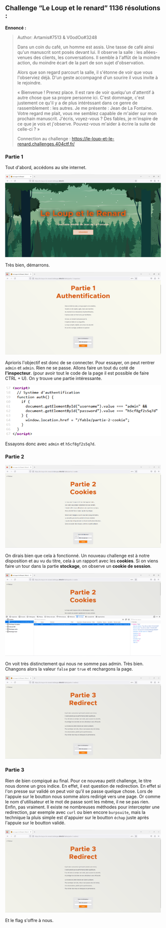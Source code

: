 ## Challenge “Le Loup et le renard” 1136 résolutions :

**Ennoncé :**
>Author: Artamis#7513 & V0odOo#3248
>
>Dans un coin du café, un homme est assis. Une tasse de café ainsi qu'un manuscrit sont posés devant lui. Il observe la salle : les allées-venues des clients, les conversations. Il semble à l'affût de la moindre action, du moindre écart de la part de son sujet d'observation.
>
>Alors que son regard parcourt la salle, il s'étonne de voir que vous l'observiez déjà. D'un geste accompagné d'un sourire il vous invite à le rejoindre.
>
>« Bienvenue ! Prenez place. Il est rare de voir quelqu'un d'attentif à autre chose que sa propre personne ici. C'est dommage, c'est justement ce qu'il y a de plus intéréssant dans ce genre de rassemblement : les autres. Je me présente : Jean de La Fontaine. Votre regard me plait, vous me semblez capable de m'aider sur mon prochain manuscrit. J'écris, voyez-vous ? Des fables, je m'inspire de ce que je vois et j'observe. Pouvez-vous m'aider à écrire la suite de celle-ci ? »
>
>Connection au challenge : https://le-loup-et-le-renard.challenges.404ctf.fr/

### Partie 1

Tout d'abord, accédons au site internet.

<img src="./src/images/web_intro_1.png"/>

Très bien, démarrons.

<img src="./src/images/web_intro_2.png"/>

Aprioris l'objectif est donc de se connecter. Pour essayer, on peut rentrer `admin` et `admin`. Rien ne se passe. Allons faire un tout du coté de **l'inspecteur**. (pour avoir tout le code de la page il est possible de faire CTRL + U). On y trouve une partie intéressante.

<img src="./src/images/web_intro_3.png"/>

Essayons donc avec `admin` et `h5cf8gf2s5q7d`.

### Partie 2

<img src="./src/images/web_intro_4.png"/>

On dirais bien que cela à fonctionné. Un nouveau challenge est à notre disposition et au vu du titre, cela à un rapport avec les **cookies**. Si on viens faire un tour dans la partie **stockage**, on observe un **cookie de session**.

<img src="./src/images/web_intro_5.png"/>

On voit très distinctement qui nous ne somme pas admin. Très bien. Changons alors la valeur `false` par `true` et rechargons la page.

<img src="./src/images/web_intro_6.png"/>

### Partie 3

Rien de bien compiqué au final. Pour ce nouveau petit challenge, le titre nous donne un gros indice. En effet, il est question de redirection. En effet si l'on presse sur validé on peut voir qu'il se passe quelque chose. Lors de l'appuie sur le boutton nous somme alors redirigé vers une page. Or comme le nom d'utilisateur et le mot de passe sont les même, il ne se pas rien.
Enfin, pas vraiment. Il existe ne nombreuses méthodes pour intercepter une redirection, par exemple avec `curl` ou bien encore `burpsuite`, mais la technique la pluis simple est d'appuier sur le boutton `échap` juste après l'appuie sur le boutton validé.

<img src="./src/images/web_intro_6.png"/>

Et le flag s'offre à nous.